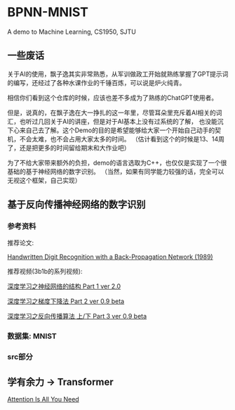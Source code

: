 # BPNN-MNIST

A demo to Machine Learning, CS1950, SJTU

## 一些废话

关于AI的使用，飘子逸其实非常熟悉，从军训做政工开始就熟练掌握了GPT提示词的编写，还经过了各种水课作业的千锤百炼，可以说是炉火纯青。

相信你们看到这个仓库的时候，应该也差不多成为了熟练的ChatGPT使用者。

但是，说真的，在飘子逸在大一挣扎的这一年里，尽管耳朵里充斥着AI相关的词汇，也听过几回关于AI的讲座，但是对于AI基本上没有过系统的了解，
也没能沉下心来自己去了解。这个Demo的目的是希望能够给大家一个开始自己动手的契机，不会太难，也不会占用大家太多的时间。
（估计看到这个的时候是13、14周了，还是把更多的时间留给期末和大作业吧）

为了不给大家带来额外的负担，demo的语言选取为C++，也仅仅是实现了一个很基础的基于神经网络的数字识别。
（当然，如果有同学能力较强的话，完全可以无视这个框架，自己实现）

## 基于反向传播神经网络的数字识别

### 参考资料

推荐论文:

[Handwritten Digit Recognition with a Back-Propagation Network (1989)](https://proceedings.neurips.cc/paper_files/paper/1989/file/53c3bce66e43be4f209556518c2fcb54-Paper.pdf)

推荐视频(3b1b的系列视频):

[深度学习之神经网络的结构 Part 1 ver 2.0](https://www.bilibili.com/video/BV1bx411M7Zx/?share_source=copy_web&vd_source=4e87a3cc94a0b88cbc06001f2d08d6a8)

[深度学习之梯度下降法 Part 2 ver 0.9 beta](https://www.bilibili.com/video/BV1Ux411j7ri/?share_source=copy_web&vd_source=4e87a3cc94a0b88cbc06001f2d08d6a8)

[深度学习之反向传播算法 上/下 Part 3 ver 0.9 beta](https://www.bilibili.com/video/BV16x411V7Qg/?share_source=copy_web&vd_source=4e87a3cc94a0b88cbc06001f2d08d6a8)

### 数据集: MNIST



### src部分

## 学有余力 → Transformer

[Attention Is All You Need](https://user.phil.hhu.de/~cwurm/wp-content/uploads/2020/01/7181-attention-is-all-you-need.pdf)
